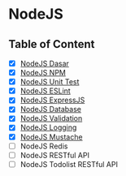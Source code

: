 # NodeJS

## Table of Content

- [x] [NodeJS Dasar](NodeJS%20Dasar)
- [x] [NodeJS NPM](NodeJS%20NPM)
- [x] [NodeJS Unit Test](NodeJS%20Unit%20Test)
- [x] [NodeJS ESLint](NodeJS%20ESLint)
- [x] [NodeJS ExpressJS](NodeJS%20ExpressJS)
- [x] [NodeJS Database](NodeJS%20Database)
- [x] [NodeJS Validation](NodeJS%20Validation)
- [x] [NodeJS Logging](NodeJS%20Logging)
- [x] [NodeJS Mustache](NodeJS%20Mustache)
- [ ] NodeJS Redis
- [ ] NodeJS RESTful API
- [ ] NodeJS Todolist RESTful API
